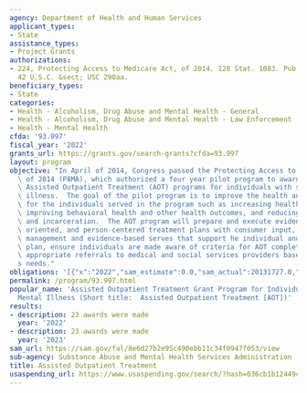 ```yaml
---
agency: Department of Health and Human Services
applicant_types:
- State
assistance_types:
- Project Grants
authorizations:
- 224, Protecting Access to Medicare Act, of 2014. 128 Stat. 1083. Pub. L. 113, 93.
  42 U.S.C. &sect; USC 290aa.
beneficiary_types:
- State
categories:
- Health - Alcoholism, Drug Abuse and Mental Health - General
- Health - Alcoholism, Drug Abuse and Mental Health - Law Enforcement
- Health - Mental Health
cfda: '93.997'
fiscal_year: '2022'
grants_url: https://grants.gov/search-grants?cfda=93.997
layout: program
objective: "In April of 2014, Congress passed the Protecting Access to Medicare Act\
  \ of 2014 (PAMA), which authorized a four year pilot program to award grants for\
  \ Assisted Outpatient Treatment (AOT) programs for individuals with serious mental\
  \ illness.  The goal of the pilot program is to improve the health and social outcomes\
  \ for the individuals served in the program such as increasing healthcare utilization,\
  \ improving behavioral health and other health outcomes, and reducing rates of homelessness\
  \ and incarceration.  The AOT program will prepare and execute evidence-based, recovery\
  \ oriented, and person-centered treatment plans with consumer input, provide case\
  \ management and evidence-based serves that support he individual and the treatment\
  \ plan, ensure individuals are made aware of criteria for AOT completion, and ensure\
  \ appropriate referrals to medical and social services providers based on the individual\u2019\
  s needs."
obligations: '[{"x":"2022","sam_estimate":0.0,"sam_actual":20131727.0,"usa_spending_actual":18329548.41},{"x":"2023","sam_estimate":18183926.0,"sam_actual":0.0,"usa_spending_actual":15451925.96},{"x":"2024","sam_estimate":0.0,"sam_actual":0.0,"usa_spending_actual":0.0}]'
permalink: /program/93.997.html
popular_name: 'Assisted Outpatient Treatment Grant Program for Individuals with Serious
  Mental Illness (Short title:  Assisted Outpatient Treatment [AOT])'
results:
- description: 23 awards were made
  year: '2022'
- description: 23 awards were made
  year: '2023'
sam_url: https://sam.gov/fal/8e6d27b2e95c490ebb11c34f0947f053/view
sub-agency: Substance Abuse and Mental Health Services Administration
title: Assisted Outpatient Treatment
usaspending_url: https://www.usaspending.gov/search/?hash=036cb1b12449ca8f7b05ddbc179c6778
---
```

